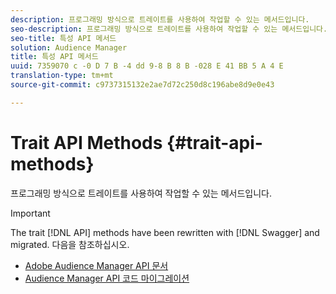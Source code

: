 ```yaml
---
description: 프로그래밍 방식으로 트레이트를 사용하여 작업할 수 있는 메서드입니다.
seo-description: 프로그래밍 방식으로 트레이트를 사용하여 작업할 수 있는 메서드입니다.
seo-title: 특성 API 메서드
solution: Audience Manager
title: 특성 API 메서드
uuid: 7359070 c -0 D 7 B -4 dd 9-8 B 8 B -028 E 41 BB 5 A 4 E
translation-type: tm+mt
source-git-commit: c9737315132e2ae7d72c250d8c196abe8d9e0e43

---
```



# Trait API Methods {#trait-api-methods}

프로그래밍 방식으로 트레이트를 사용하여 작업할 수 있는 메서드입니다.

>[!IMPORTANT]
>
>The trait [!DNL API] methods have been rewritten with [!DNL Swagger] and migrated. 다음을 참조하십시오.
>
>* [Adobe Audience Manager API 문서](https://bank.demdex.com/portal/swagger/index.html)
>* [Audience Manager API 코드 마이그레이션](../../api/api-swagger-migration.md)